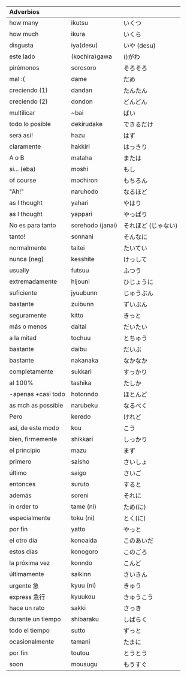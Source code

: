 | Adverbios         |            			| 							|
|:----------------	|:----------			|:-------				|
| how many 					| ikutsu 					| いくつ 					|
| how much 					| ikura 					| いくら 					|
| disgusta 					| iya(desu)				| いや (desu)		|
| este lado 				| (kochira)gawa 	| ()がわ 				|
| pirémonos 				| sorosoro 				| そろそろ 				|
| mal :( 						| dame 						| だめ 					|
| creciendo (1) 		| dandan 					| たんたん 				|
| creciendo (2) 		| dondon 					| どんどん 				|
| multilicar  			| ~bai 						| ばい 					|
| todo lo posible 	| dekirudake 			| できるだけ 			|
| será así! 				| hazu 						| はず 					|
| claramente 				| hakkiri 				| はっきり 				|
| A o B 						| mataha 					| または 					|
| si... (eba)				| moshi 					| もし 					|
| of course 				| mochiron 				| もちろん 				|
| "Ah!" 						| naruhodo 				| なるほど 				|
| as I thought 			| yahari 					| やはり 					|
| as I thought 			| yappari 				| やっぱり 				|
| No es para tanto	| sorehodo (janai)| それほど (じゃない)	|
| tanto! 						| sonnani 				| そんなに 				|
| normalmente 			| taitei 					| たいてい 				|
| nunca (neg)				| kesshite 				| けっして 				|
| usually 					| futsuu 					| ふつう 					|
| extremadamente 		| hijouni 				| ひじょうに 			|
| suficiente 				| jyuubunn 				| じゅうぶん 			|
| bastante 					| zuibunn 				| ずいぶん 				|
| seguramente 			| kitto 					| きっと 					|
| más o menos 			| daitai 					| だいたい 				|
| a la mitad 				| tochuu 					| とちゅう				|
| bastante 					| daibu 					| だいぶ 					|
| bastante 					| nakanaka 				| なかなか 				|
| completamente 		| sukkari 				| すっかり 				|
| al 100% 					| tashika 				| たしか 					|
| -apenas +casi todo| hotonndo 				| ほとんど 				|
| as mch as possible| narubeku 				| なるべく 				|
| Pero 							| keredo 					| けれど 					|
| así, de este modo | kou 						| こう 					|
| bien, firmemente 	| shikkari 				| しっかり 				|
| el principio 			| mazu						| まず 					|
| primero 					| saisho					| さいしょ  			|
| último 						| saigo						| さいご 					|
| entonces 					| suruto					| すると 					|
| además 						| soreni					| それに 					|
| in order to 			| tame (ni)				| ため(に) 			|
| especialmente 		| toku (ni)				| とく(に) 					|
| por fin 					| yatto 					| やっと 					|
| el otro día 			| konoaida 				| このあいだ 			|
| estos días 				| konogoro 				| このごろ 				|
| la próxima vez 		| konndo 					| こんど 					|
| últimamente 			| saikinn 				| さいきん  			|
| urgente 急 				| kyuu (ni)				| きゅう 					|
| express 急行 			| kyuukou 				| きゅうこう 			|
| hace un rato 			| sakki 					| さっき 					|
| durante un tiempo | shibaraku 			| しばらく 				|
| todo el tiempo 		| sutto 					| ずっと 					|
| ocasionalmente		| tamani 					| たまに 					|
| por fin 					| toutou 					| とうとう 				|
| soon 							| mousugu					| もうすぐ 				|
